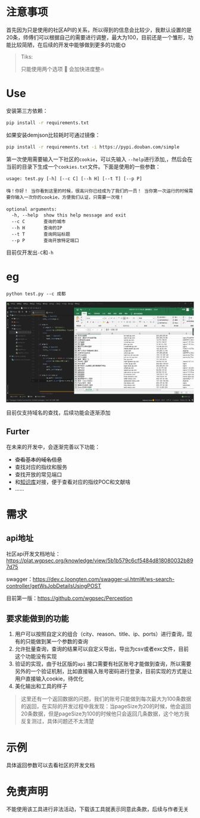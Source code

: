 # 注意事项

首先因为只是使用的社区API的关系，所以得到的信息会比较少，我默认设置的是20条，师傅们可以根据自己的需要进行调整，最大为100，目前还是一个雏形，功能比较简陋，在后续的开发中能够做到更多的功能:sun_with_face:

>  Tiks:
>
> 只能使用两个选项 :older_man: 会加快进度整:fire:



# Use

安装第三方依赖：
```bash
pip install -r requirements.txt
```
如果安装demjson比较耗时可通过镜像：
```bash
pip install -r requirements.txt -i https://pypi.douban.com/simple
```
  
第一次使用需要输入一下社区的`cookie`，可以先输入 `--help`进行添加,，然后会在当前的目录下生成一个`cookies.txt`文件。下面是使用的一些参数：

```
usage: test.py [-h] [--c C] [--h H] [--t T] [--p P]

嗨！你好！ 当你看到这里的时候，很高兴你已经成为了我们的一员！ 当你第一次运行的时候需要你输入一次你的cookie，方便我们认证，只需要一次哦！

optional arguments:
  -h, --help  show this help message and exit
  --c C       查询的城市
  --h H       查询的IP
  --t T       查询网站标题
  --p P       查询开放特定端口
```

目前仅开发出`-C`和`-h` 

# eg

`python test.py --c 成都`

![image-20200720204756131](demo.png)

目前仅支持域名的查找，后续功能会逐渐添加

## Furter

在未来的开发中，会逐渐完善以下功能：

- ~~查看基本的域名信息~~
- 查找对应的指纹和服务
- 查找开放的常见端口
- 和[知识库](https://plat.wgpsec.org/knowledge)对接，便于查看对应的指纹POC和文献啥
- ......



# 需求

## api地址

 社区api开发文档地址：https://plat.wgpsec.org/knowledge/view/5b1b579c6cf5484d818080032b897d75

swagger：https://dev.c.loongten.com/swagger-ui.html#/ws-search-controller/getWsJobDetailsUsingPOST



目前第一版：https://github.com/wgpsec/Perception

## 要求能做到的功能

1. 用户可以按照自定义的组合（city、reason、title、ip、ports）进行查询，现有的只能做到某一个参数的查询
2. 允许批量查询，查询的结果可以自定义导出，导出为csv或者exc文件，目前这个功能没有实现
3. 验证的实现，由于社区版的`api` 接口需要有社区账号才能做到查询，所以需要另外的一个验证机制，比如直接输入账号密码进行登录，目前实现的方式是让用户直接输入cookie，待优化
4. 美化输出和工具的样子



> 这里还有一个返回数据的问题，我们的账号只能做到每次最大为100条数据的返回，在实际的开发过程中我发现：当pageSize为20的时候，他会返回20条数据，但是pageSize为100的时候他只会返回几条数据，这个地方我反复测过，具体问题还不太清楚

# 示例

具体返回参数可以去看社区的开发文档

# 免责声明

不能使用该工具进行非法活动，下载该工具就表示同意此条款，后续与作者无关